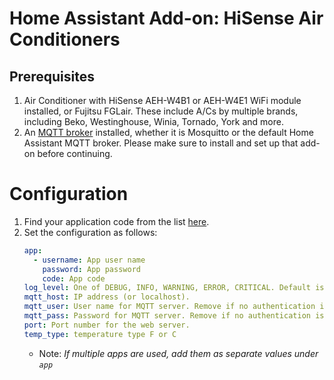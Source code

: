 # Home Assistant Add-on: HiSense Air Conditioners

## Prerequisites

1. Air Conditioner with HiSense AEH-W4B1 or AEH-W4E1 WiFi module installed, or
   Fujitsu FGLair.
   These include A/Cs by multiple brands, including Beko, Westinghouse, Winia,
   Tornado, York and more.
1. An [MQTT broker](https://www.home-assistant.io/docs/mqtt/broker/) installed,
   whether it is Mosquitto or the default Home Assistant MQTT broker. Please
   make sure to install and set up that add-on before continuing.

# Configuration

1. Find your application code from the list
   [here](https://github.com/sarbuk/AirCon#prerequisites).
1. Set the configuration as follows:
   ```yaml
   app:
     - username: App user name
       password: App password
       code: App code
   log_level: One of DEBUG, INFO, WARNING, ERROR, CRITICAL. Default is INFO.
   mqtt_host: IP address (or localhost).
   mqtt_user: User name for MQTT server. Remove if no authentication is used.
   mqtt_pass: Password for MQTT server. Remove if no authentication is used.
   port: Port number for the web server.
   temp_type: temperature type F or C
   ```
   * Note: _If multiple apps are used, add them as separate values under `app`_
